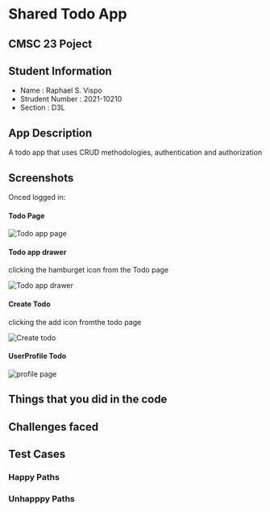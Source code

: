 # Shared Todo App
## CMSC 23 Poject

## Student Information 
* Name : Raphael S. Vispo
* Strudent Number : 2021-10210
* Section : D3L

## App Description 
A todo app that uses CRUD methodologies, authentication and authorization


## Screenshots

Onced logged in:

#### Todo Page
![Todo app page](screenshots/todopage.PNG)

#### Todo app drawer

clicking the hamburget icon from the Todo page

![Todo app drawer](screenshots/Drawer.PNG)

####  Create Todo

clicking the add icon fromthe todo page

![Create todo](screenshots/createtodo.PNG)

####  UserProfile Todo

![profile page](screenshots/profile.PNG)

## Things that you did in the code



## Challenges faced

## Test Cases


### Happy Paths


### Unhapppy Paths
